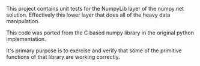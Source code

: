 This project contains unit tests for the NumpyLib layer
of the numpy.net solution.  Effectively this lower
layer that does all of the heavy data manipulation.

This code was ported from the C based numpy library
in the original python implementation.

It's primary purpose is to exercise and verify that
some of the primitive functions of that library are
working correctly.
